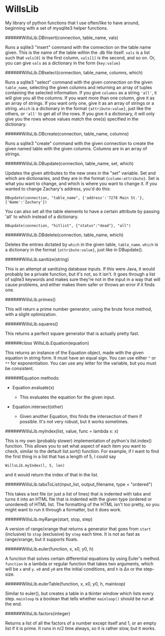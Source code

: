 WillsLib
========

My library of python functions that I use often/like to have around, beginning with a set of mysqlite3 helper functions. 


######WillsLib.DBinsert(connection, table_name, vals)

Runs a sqlite3 "insert" command with the connection on the table name given. This is the name of the table within the .db file itself. `vals` is a list such that `vals[0]` is the first column, `vals[1]` is the second, and so on. Or, you can give `vals` as a dictionary in the form {`key:value}`


######WillsLib.DBselect(connection, table_name, columns, which)
	
Runs a sqlite3 "select" command with the given connection on the given `table_name`, selecting the given columns and returning an array of tuples containing the selected information. If you give `columns` as a string `'all'`, it will give you all the columns. If you want more than one column, give it as an array of strings. If you want only one, give it as an array of strings or a string. `which` is a dictionary in the format `{attribute:value}`, just like the others, or `'all'` to get all of the rows. If you give it a dictionary, it will only give you the rows whose values match the one(s) specified in the dictionary.  


######WillsLib.DBcreate(connection, table_name, columns)

Runs a sqlite3 "create" command with the given connection to create the given named table with the given columns. Columns are in an array of strings. 


######WillsLib.DBupdate(connection, table_name, set, which)

Updates the given attributes to the new ones in the "set" variable. Set and which are dictionaries, and they are in the format `{column:attribute}`. Set is what you want to change, and which is where you want to change it. If you wanted to change Zachary's address, you'd do this:
	
    DBupdate(connection, "table_name", {'address':'7278 Main St.'}, {'Name':'Zachary'})


You can also set all the table elements to have a certain attribute by passing 'all' to which instead of a dictionary. 
	
    DBupdate(connection, "hitlist", {"status":"dead"}, "all")


######WillsLib.DBdelete(connection, table_name, which)

Deletes the entries dictated by `which` in the given table, `table_name`. `which` is a dictionary in the format `{attribute:value}`, just like in DBupdate(). 

######WillsLib.sanitize(string)

This is an attempt at sanitizing database inputs. If this were Java, it would probably be a private function, but it's not, so it isn't. It goes through a list of sqlite3 keywords and makes sure they're not in the input in a way that will cause problems, and either makes them safer or throws an error if it finds one.

######WillsLib.primes()

This will return a prime number generator, using the brute force method, with a slight optimization. 


######WillsLib.squares()

This returns a perfect square generator that is actually pretty fast. 

######*class* WillsLib.Equation(equation)

This returns an instance of the Equation object, made with the given equation in string form. It must have an equal sign. You can use either `^` or `**` for exponentiation. You can use any letter for the variable, but you must be consistent. 

######Equation methods:

+ Equation.evaluate(x)

  + This evaluates the equation for the given input. 

+ Equation.intersect(other)

  + Given another Equation, this finds the intersection of them if possible. It's not very robust, but it works sometimes. 

######WillsLib.myIndex(list, value, func = lambda x: x)

This is my own (probably slower) implementation of python's list.index() function. This allows you to set what aspect of each item you 
want to check, similar to the default list.sort() function. For example, if I want to find the first thing in a list that has a length 
of 5, I could say

```
WillsLib.myIndex(l, 5, len)
```

and it would return the index of that in the list. 


######WillsLib.tabsToList(input_list, output_filename, type = "ordered")

This takes a text file (or just a list of lines) that is indented with tabs and turns it into an HTML file that is indented with the given type (ordered or unordered) of HTML list. The formatting of the HTML isn't too pretty, so you might want to run it through a formatter, but it does work. 

######WillsLib.myRange(start, stop, step)

A version of range/xrange that returns a generator that goes from `start` (inclusive) to `stop` (exclusive) by `step` each time. It is not as fast as range/xrange, but it supports floats. 

######WillsLib.euler(function, x, x0, y0, h)

A function that solves certain differential equations by using Euler's method. `function` is a lambda or regular function that takes two arguments, which will be `x` and `y`. `x0` and `y0` are the initial conditions, and `h` is Δx or the step-size. 

######WillsLib.eulerTable(function, x, x0, y0, h, mainloop)

Similar to euler(), but creates a table in a tkinter window which lists every step. `mainloop` is a boolean that tells whether `mainloop()` should be run at the end. 

######WillsLib.factors(integer)

Returns a list of all the factors of a number except itself and 1, or an empty list if it is prime. It runs in n/2 time always, so it is rather slow, but it works. 